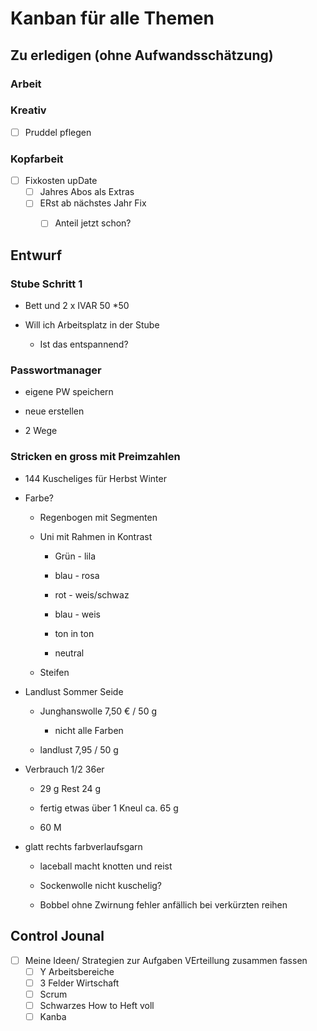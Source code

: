 # Kanban für alle Themen

## Zu erledigen (ohne Aufwandsschätzung)

### Arbeit

### Kreativ


- [ ] Pruddel pflegen

### Kopfarbeit


- [ ] Fixkosten upDate
    - [ ] Jahres Abos als Extras
    - [ ] ERst ab nächstes Jahr Fix
        - [ ] Anteil jetzt schon?



## Entwurf

### Stube Schritt 1

- Bett und 2 x IVAR 50 \*50

- Will ich Arbeitsplatz in der Stube

    - Ist das entspannend?

### Passwortmanager

- eigene PW speichern

- neue erstellen

- 2 Wege

### Stricken en gross mit Preimzahlen

- 144 Kuscheliges für Herbst Winter 

- Farbe?

    - Regenbogen mit Segmenten

    - Uni mit Rahmen in Kontrast

        - Grün - lila

        - blau - rosa

        - rot - weis/schwaz

        - blau - weis

        - ton in ton

        - neutral 

    - Steifen

- Landlust Sommer Seide

    - Junghanswolle 7,50 € / 50 g

        - nicht alle Farben

    - landlust 7,95 / 50 g

- Verbrauch 1/2 36er

    - 29 g Rest 24 g

    - fertig etwas über 1 Kneul ca. 65 g

    - 60 M

- glatt rechts farbverlaufsgarn

    - laceball macht knotten und reist

    - Sockenwolle nicht kuschelig?

    - Bobbel ohne Zwirnung fehler anfällich bei verkürzten reihen

## Control Jounal
- [ ] Meine Ideen/ Strategien zur Aufgaben VErteillung zusammen fassen
    - [ ] Y Arbeitsbereiche
    - [ ] 3 Felder Wirtschaft
    - [ ] Scrum
    - [ ] Schwarzes How to Heft voll
    - [ ] Kanba